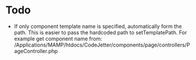 # Todo
- If only component template name is specified, automatically form the path. This is easier to pass the hardcoded path to setTemplatePath. For example get component name from: /Applications/MAMP/htdocs/CodeJetter/components/page/controllers/PageController.php

